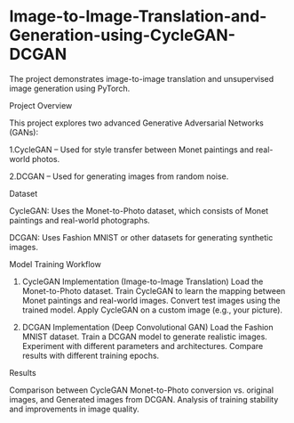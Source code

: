 # Image-to-Image-Translation-and-Generation-using-CycleGAN-DCGAN

The project demonstrates image-to-image translation and unsupervised image generation using PyTorch.

Project Overview

This project explores two advanced Generative Adversarial Networks (GANs):

1.CycleGAN – Used for style transfer between Monet paintings and real-world photos.

2.DCGAN – Used for generating images from random noise.

Dataset

CycleGAN: Uses the Monet-to-Photo dataset, which consists of Monet paintings and real-world photographs.

DCGAN: Uses Fashion MNIST or other datasets for generating synthetic images.

Model Training Workflow

1. CycleGAN Implementation (Image-to-Image Translation)
Load the Monet-to-Photo dataset.
Train CycleGAN to learn the mapping between Monet paintings and real-world images.
Convert test images using the trained model.
Apply CycleGAN on a custom image (e.g., your picture).

2. DCGAN Implementation (Deep Convolutional GAN)
Load the Fashion MNIST dataset.
Train a DCGAN model to generate realistic images.
Experiment with different parameters and architectures.
Compare results with different training epochs.

Results

Comparison between CycleGAN Monet-to-Photo conversion vs. original images, and
Generated images from DCGAN.
Analysis of training stability and improvements in image quality.

